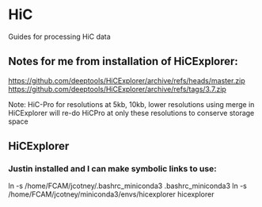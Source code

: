 # HiC
Guides for processing HiC data











## Notes for me from installation of HiCExplorer:

https://github.com/deeptools/HiCExplorer/archive/refs/heads/master.zip
https://github.com/deeptools/HiCExplorer/archive/refs/tags/3.7.zip

Note: HiC-Pro for resolutions at 5kb, 10kb, lower resolutions using merge in HiCExplorer
will re-do HiCPro at only these resolutions to conserve storage space

## HiCExplorer

### Justin installed and I can make symbolic links to use:
ln -s /home/FCAM/jcotney/.bashrc_miniconda3 .bashrc_miniconda3
ln -s /home/FCAM/jcotney/miniconda3/envs/hicexplorer hicexplorer
